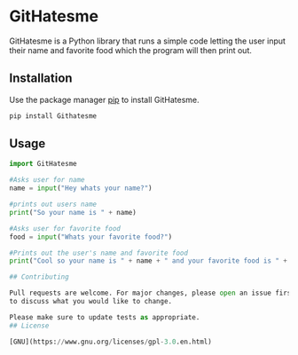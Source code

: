 # GitHatesme

GitHatesme is a Python library that runs a simple code letting the user input their name and favorite food which the program will then print out.

## Installation

Use the package manager [pip](https://pip.pypa.io/en/stable/) to install GitHatesme.

```bash
pip install Githatesme
```

## Usage

```python
import GitHatesme

#Asks user for name
name = input("Hey whats your name?")

#prints out users name
print("So your name is " + name)

#Asks user for favorite food
food = input("Whats your favorite food?")

#Prints out the user's name and favorite food
print("Cool so your name is " + name + " and your favorite food is " + food)

## Contributing

Pull requests are welcome. For major changes, please open an issue first
to discuss what you would like to change.

Please make sure to update tests as appropriate.
## License

[GNU](https://www.gnu.org/licenses/gpl-3.0.en.html)
